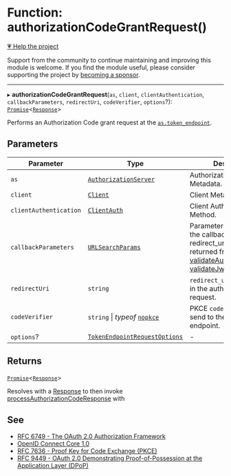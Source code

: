 # Function: authorizationCodeGrantRequest()

[💗 Help the project](https://github.com/sponsors/panva)

Support from the community to continue maintaining and improving this module is welcome. If you find the module useful, please consider supporting the project by [becoming a sponsor](https://github.com/sponsors/panva).

***

▸ **authorizationCodeGrantRequest**(`as`, `client`, `clientAuthentication`, `callbackParameters`, `redirectUri`, `codeVerifier`, `options`?): [`Promise`](https://developer.mozilla.org/docs/Web/JavaScript/Reference/Global_Objects/Promise)\<[`Response`](https://developer.mozilla.org/docs/Web/API/Response)\>

Performs an Authorization Code grant request at the
[`as.token_endpoint`](../interfaces/AuthorizationServer.md#token_endpoint).

## Parameters

| Parameter | Type | Description |
| ------ | ------ | ------ |
| `as` | [`AuthorizationServer`](../interfaces/AuthorizationServer.md) | Authorization Server Metadata. |
| `client` | [`Client`](../interfaces/Client.md) | Client Metadata. |
| `clientAuthentication` | [`ClientAuth`](../interfaces/ClientAuth.md) | Client Authentication Method. |
| `callbackParameters` | [`URLSearchParams`](https://developer.mozilla.org/docs/Web/API/URLSearchParams) | Parameters obtained from the callback to redirect_uri, this is returned from [validateAuthResponse](validateAuthResponse.md), or [validateJwtAuthResponse](validateJwtAuthResponse.md). |
| `redirectUri` | `string` | `redirect_uri` value used in the authorization request. |
| `codeVerifier` | `string` \| *typeof* [`nopkce`](../variables/nopkce.md) | PKCE `code_verifier` to send to the token endpoint. |
| `options`? | [`TokenEndpointRequestOptions`](../interfaces/TokenEndpointRequestOptions.md) | - |

## Returns

[`Promise`](https://developer.mozilla.org/docs/Web/JavaScript/Reference/Global_Objects/Promise)\<[`Response`](https://developer.mozilla.org/docs/Web/API/Response)\>

Resolves with a [Response](https://developer.mozilla.org/docs/Web/API/Response) to then invoke [processAuthorizationCodeResponse](processAuthorizationCodeResponse.md)
  with

## See

 - [RFC 6749 - The OAuth 2.0 Authorization Framework](https://www.rfc-editor.org/rfc/rfc6749.html#section-4.1)
 - [OpenID Connect Core 1.0](https://openid.net/specs/openid-connect-core-1_0-errata2.html#CodeFlowAuth)
 - [RFC 7636 - Proof Key for Code Exchange (PKCE)](https://www.rfc-editor.org/rfc/rfc7636.html#section-4)
 - [RFC 9449 - OAuth 2.0 Demonstrating Proof-of-Possession at the Application Layer (DPoP)](https://www.rfc-editor.org/rfc/rfc9449.html#name-dpop-access-token-request)
